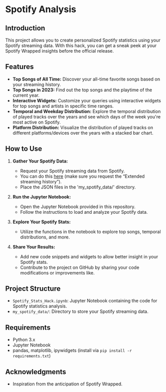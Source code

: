 # Spotify Analysis

## Introduction

This project allows you to create personalized Spotify statistics using your Spotify streaming data. With this hack, you can get a sneak peek at your Spotify Wrapped insights before the official release.

## Features

- **Top Songs of All Time:** Discover your all-time favorite songs based on your streaming history.
- **Top Songs in 2023:** Find out the top songs and the playtime of the current year.
- **Interactive Widgets:** Customize your queries using interactive widgets for top songs and artists in specific time ranges.
- **Temporal and Weekday Distribution:** Explore the temporal distribution of played tracks over the years and see which days of the week you're most active on Spotify.
- **Platform Distribution:** Visualize the distribution of played tracks on different platforms/devices over the years with a stacked bar chart.

## How to Use

1. **Gather Your Spotify Data:**
   - Request your Spotify streaming data from Spotify.
   - You can do this [here](https://www.spotify.com/account/privacy/) (make sure you request the “Extended streaming history”).
   - Place the JSON files in the 'my_spotify_data/' directory.

2. **Run the Jupyter Notebook:**
   - Open the Jupyter Notebook provided in this repository.
   - Follow the instructions to load and analyze your Spotify data.

3. **Explore Your Spotify Stats:**
   - Utilize the functions in the notebook to explore top songs, temporal distributions, and more.

4. **Share Your Results:**
   - Add new code snippets and widgets to allow better insight in your Spotify stats.
   - Contribute to the project on GitHub by sharing your code modifications or improvements like.

## Project Structure

- `Spotify_Stats_Hack.ipynb`: Jupyter Notebook containing the code for Spotify statistics analysis.
- `my_spotify_data/`: Directory to store your Spotify streaming data.

## Requirements

- Python 3.x
- Jupyter Notebook
- pandas, matplotlib, ipywidgets (install via `pip install -r requirements.txt`)

## Acknowledgments

- Inspiration from the anticipation of Spotify Wrapped.

